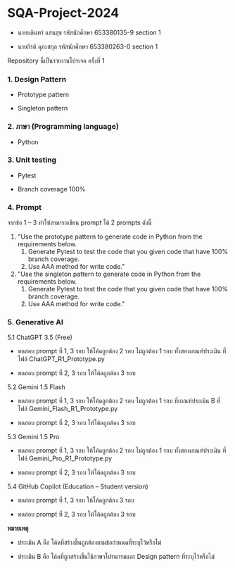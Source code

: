
# SQA-Project-2024

- นายบดินทร์ แสนสุข รหัสนักศึกษา 653380135-9 section 1

- นายกีรติ ดุภะสกุล รหัสนักศึกษา 653380263-0 section 1

  

Repository นี้เป็นรายงานโปรเจค ครั้งที่ 1

  

### 1. Design Pattern

- Prototype pattern

- Singleton pattern

  

### 2. ภาษา (Programming language)

- Python

  

### 3. Unit testing

- Pytest

- Branch coverage 100%

  

### 4. Prompt

จากข้อ 1 – 3 ทำให้สามารถเขียน prompt ได้ 2 prompts ดังนี้

1. "Use the prototype pattern to generate code in Python from the requirements below.
	1. Generate Pytest to test the code that you given code that have 100% branch coverage.
	2. Use AAA method for write code."
2. "Use the singleton pattern to generate code in Python from the requirements below.
	1. Generate Pytest to test the code that you given code that have 100% branch coverage.
	2. Use AAA method for write code."

  

### 5. Generative AI

5.1 ChatGPT 3.5 (Free)

- ทดสอบ prompt ที่ 1, 3 รอบ ให้โค้ดถูกต้อง 2 รอบ ไม่ถูกต้อง 1 รอบ ทั้งสองเกณฑ์ประเมิน ที่ไฟล์ ChatGPT_R1_Prototype.py

- ทดสอบ prompt ที่ 2, 3 รอบ ให้โค้ดถูกต้อง 3 รอบ

  

5.2 Gemini 1.5 Flash

- ทดสอบ prompt ที่ 1, 3 รอบ ให้โค้ดถูกต้อง 2 รอบ ไม่ถูกต้อง 1 รอบ ที่เกณฑ์ประเมิน B ที่ไฟล์ Gemini_Flash_R1_Prototype.py

- ทดสอบ prompt ที่ 2, 3 รอบ ให้โค้ดถูกต้อง 3 รอบ

  

5.3 Gemini 1.5 Pro

- ทดสอบ prompt ที่ 1, 3 รอบ ให้โค้ดถูกต้อง 2 รอบ ไม่ถูกต้อง 1 รอบ ทั้งสองเกณฑ์ประเมิน ที่ไฟล์ Gemini_Pro_R1_Prototype.py

- ทดสอบ prompt ที่ 2, 3 รอบ ให้โค้ดถูกต้อง 3 รอบ

  

5.4 GitHub Copilot (Education – Student version)

- ทดสอบ prompt ที่ 1, 3 รอบ ให้โค้ดถูกต้อง 3 รอบ

- ทดสอบ prompt ที่ 2, 3 รอบ ให้โค้ดถูกต้อง 3 รอบ

  

**หมายเหตุ** 

- ประเมิน A คือ โค้ดที่สร้างขึ้นถูกต้องตามข้อกําหนดที่ระบุไว้หรือไม่

- ประเมิน B คือ โค้ดที่ถูกสร้างขึ้นใช้ภาษาโปรแกรมและ Design pattern ที่ระบุไว้หรือไม่